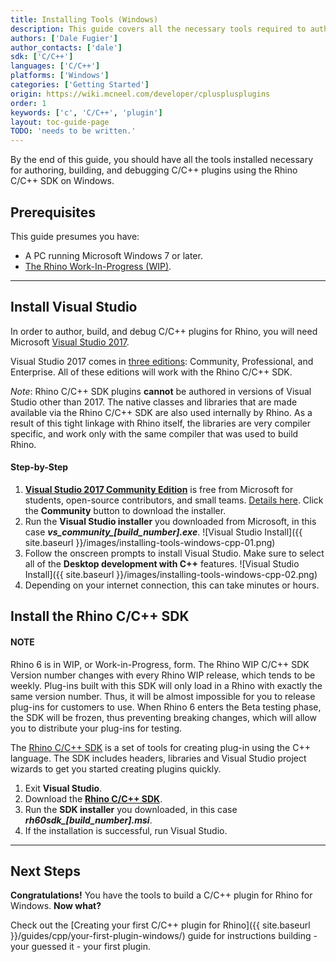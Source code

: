 ```yaml
---
title: Installing Tools (Windows)
description: This guide covers all the necessary tools required to author Rhino plugins in C/C++ on Windows.
authors: ['Dale Fugier']
author_contacts: ['dale']
sdk: ['C/C++']
languages: ['C/C++']
platforms: ['Windows']
categories: ['Getting Started']
origin: https://wiki.mcneel.com/developer/cplusplusplugins
order: 1
keywords: ['c', 'C/C++', 'plugin']
layout: toc-guide-page
TODO: 'needs to be written.'
---
```



By the end of this guide, you should have all the tools installed necessary for authoring, building, and debugging C/C++ plugins using the Rhino C/C++ SDK on Windows.

## Prerequisites

This guide presumes you have:

- A PC running Microsoft Windows 7 or later.
- [The Rhino Work-In-Progress (WIP)](https://www.rhino3d.com/download/rhino/wip).

---

## Install Visual Studio
In order to author, build, and debug C/C++ plugins for Rhino, you will need Microsoft [Visual Studio 2017](https://www.visualstudio.com/en-us/visual-studio-homepage-vs.aspx).

Visual Studio 2017 comes in [three editions](https://www.visualstudio.com/downloads): Community, Professional, and Enterprise. All of these editions will work with the Rhino C/C++ SDK.

*Note*: Rhino C/C++ SDK plugins **cannot** be authored in versions of Visual Studio other than 2017. The native classes and libraries that are made available via the Rhino C/C++ SDK are also used internally by Rhino. As a result of this tight linkage with Rhino itself, the libraries are very compiler specific, and work only with the same compiler that was used to build Rhino.

#### Step-by-Step

1. **[Visual Studio 2017 Community Edition](https://www.visualstudio.com/vs/community/)** is free from Microsoft for students, open-source contributors, and small teams. [Details here](https://www.visualstudio.com/license-terms/mlt553321/).  Click the **Community** button to download the installer.
2. Run the **Visual Studio installer** you downloaded from Microsoft, in this case ***vs_community_[build_number].exe***.
  ![Visual Studio Install]({{ site.baseurl }}/images/installing-tools-windows-cpp-01.png)
3. Follow the onscreen prompts to install Visual Studio. Make sure to select all of the **Desktop development with C++** features.
  ![Visual Studio Install]({{ site.baseurl }}/images/installing-tools-windows-cpp-02.png)
4. Depending on your internet connection, this can take minutes or hours.

## Install the Rhino C/C++ SDK

<div class="bs-callout bs-callout-danger">
  <h4>NOTE</h4>
  <p>Rhino 6 is in WIP, or Work-in-Progress, form. The Rhino WIP C/C++ SDK Version number changes with every Rhino WIP release, which tends to be weekly. Plug-ins built with this SDK will only load in a Rhino with exactly the same version number. Thus, it will be almost impossible for you to release plug-ins for customers to use. When Rhino 6 enters the Beta testing phase, the SDK will be frozen, thus preventing breaking changes, which will allow you to distribute your plug-ins for testing.</p>
</div>

The [Rhino C/C++ SDK](https://discourse.mcneel.com/t/rhino-wip-developers/30197) is a set of tools for creating plug-in using the C++ language. The SDK includes headers, libraries and Visual Studio project wizards to get you started creating plugins quickly.

1. Exit **Visual Studio**.
2. Download the **[Rhino C/C++ SDK](http://www.rhino3d.com/download/rhino-sdk/wip)**.
3. Run the **SDK installer** you downloaded, in this case ***rh60sdk_[build_number].msi***.
4. If the installation is successful, run Visual Studio.

---

## Next Steps

**Congratulations!** You have the tools to build a C/C++ plugin for Rhino for Windows. **Now what?**

Check out the [Creating your first C/C++ plugin for Rhino]({{ site.baseurl }}/guides/cpp/your-first-plugin-windows/) guide for instructions building - your guessed it - your first plugin.
